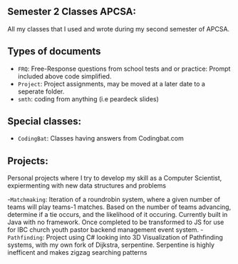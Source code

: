## Semester 2 Classes APCSA:

All my classes that I used and wrote during my second semester of APCSA.

## Types of documents

- `FRQ`: Free-Response questions from school tests and or practice: Prompt included above code simplified.
- `Project`: Project assignments, may be moved at a later date to a seperate folder.
- `smth`: coding from anything (i.e peardeck slides)

## Special classes:

- `CodingBat`: Classes having answers from Codingbat.com

## Projects:

Personal projects where I try to develop my skill as a Computer Scientist, expiermenting with new data structures and problems

-`Matchmaking`: Iteration of a roundrobin system, where a given number of teams will play teams-1 matches. Based on the number of teams advancing, determine if a tie occurs, and the likelihood of it occuring. Currently built in Java with no framework. Once completed to be transformed to JS for use for IBC church youth pastor backend management event system. -`Pathfinding`: Project using C# looking into 3D Visualization of Pathfinding systems, with my own fork of Dijkstra, serpentine. Serpentine is highly inefficent and makes zigzag searching patterns
